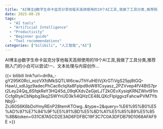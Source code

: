 ```yaml
---
title: "AI博主@数字生命卡兹克分享他每天高频使用的19个AI工具,我做了工具分类,推荐刚入门的小白可以尝试!"
date: 2025-08-28
tags:
  - "AI tools"
  - "Artificial Intelligence"
  - "Productivity"
  - "Beginner guide"
  - "Tool recommendations"
categories: ["bilibili", "人工智能","AI"]
---
```


AI博主@数字生命卡兹克分享他每天高频使用的19个AI工具,我做了工具分类,推荐刚入门的小白可以尝试!一、文本处理与内容创作...

{{< bilibili link?url=dn9a_-gY295K0Rci_xozVXfdMkSQTLW6cwJThYulHEtVjXrGTiVgS25pj8tGQ-HawU_xdIJgz9adecPhCac6clqXa8Fplpd9oW81Csyasz_2PZVvep4fV4BtS7prt2Ley24Qq_6SfqkReY3HQ45d_09qKXdvZeGjeLJT2kOEvXysiqKRNZWivt91mCcfg6tykCbNpbg3kq2SWYnUD3k1i4QHzCE48LQXcFIplggvzFahcwPVM7YbNbjG-ZrJ60S6K6bDoYmyREnP28temKTOwg..&type=2&query=%E6%95%B0%E5%AD%97%E7%94%9F%E5%91%BD%E5%8D%A1%E5%85%B9%E5%85%8B&token=031C87A5CD2E3AD6FDFBC19F3C7C0A3DFDB79D1068AFAF9E >}}